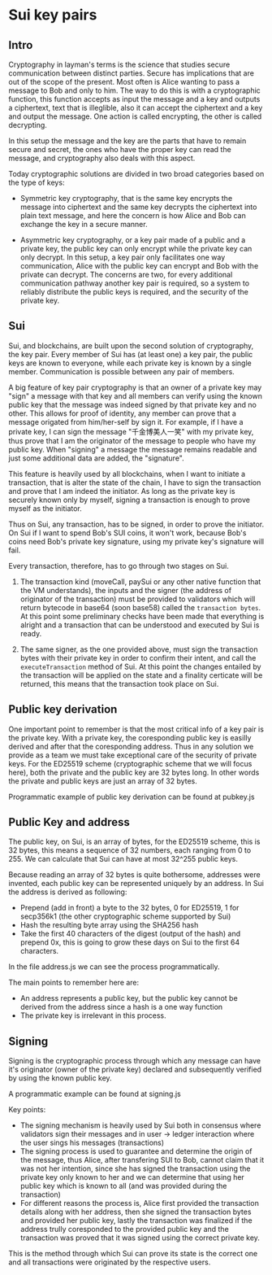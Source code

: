 # Sui key pairs

## Intro

Cryptography in layman's terms is the science that studies secure communication between distinct parties.
Secure has implications that are out of the scope of the present.
Most often is Alice wanting to pass a message to Bob and only to him.
The way to do this is with a cryptographic function, this function accepts as input the message and a key and outputs a ciphertext, text that is illeglible, also it can accept the ciphertext and a key and output the message. One action is called encrypting, the other is called decrypting.

In this setup the message and the key are the parts that have to remain secure and secret, the ones who have the proper key can read the message, and cryptography also deals with this aspect.


Today cryptographic solutions are divided in two broad categories based on the type of keys:

- Symmetric key cryptography, that is the same key encrypts the message into ciphertext and the same key decrypts the ciphertext into plain text message, and here the concern is how Alice and Bob can exchange the key in a secure manner.

- Asymmetric key cryptography, or a key pair made of a public and a private key, the public key can only encrypt while the private key can only decrypt. In this setup, a key pair only facilitates one way communication, Alice with the public key can encrypt and Bob with the private can decrypt. The concerns are two, for every additional communication pathway another key pair is required, so a system to reliably distribute the public keys is required, and the security of the private key.

## Sui

Sui, and blockchains, are built upon the second solution of cryptography, the key pair. Every member of Sui has (at least one) a key pair, the public keys are known to everyone, while each private key is known by a single member. Communication is possible between any pair of members.

A big feature of key pair cryptography is that an owner of a private key may "sign" a message with that key and all members can verify using the known public key that the message was indeed signed by that private key and no other. This allows for proof of identity, any member can prove that a message origated from him/her-self by sign it. For example, if I have a private key, I can sign the message "千金博美人一笑" with my private key, thus prove that I am the originator of the message to people who have my public key. When "signing" a message the message remains readable and just some additional data are added, the "signature".

This feature is heavily used by all blockchains, when I want to initiate a transaction, that is alter the state of the chain, I have to sign the transaction and prove that I am indeed the initiator. As long as the private key is securely known only by myself, signing a transaction is enough to prove myself as the initiator.

Thus on Sui, any transaction, has to be signed, in order to prove the initiator. On Sui if I want to spend Bob's SUI coins, it won't work, because Bob's coins need Bob's private key signature, using my private key's signature will fail.

Every transaction, therefore, has to go through two stages on Sui.

1) The transaction kind (moveCall, paySui or any other native function that the VM understands), the inputs and the signer (the address of originator of the transaction) must be provided to validators which will return bytecode in base64 (soon base58) called the `transaction bytes`. At this point some preliminary checks have been made that everything is alright and a transaction that can be understood and executed by Sui is ready.

2) The same signer, as the one provided above, must sign the transaction bytes with their private key in order to confirm their intent, and call the `executeTransaction` method of Sui. At this point the changes entailed by the transaction will be applied on the state and a finality certicate will be returned, this means that the transaction took place on Sui.

## Public key derivation

One important point to remember is that the most critical info of a key pair is the private key. With a private key, the coresponding public key is easilly derived and after that the coresponding address. Thus in any solution we provide as a team we must take exceptional care of the security of private keys. For the ED25519 scheme (cryptographic scheme that we will focus here), both the private and the public key are 32 bytes long. In other words the private and public keys are just an array of 32 bytes.

Programmatic example of public key derivation can be found at pubkey.js

## Public Key and address

The public key, on Sui, is an array of bytes, for the ED25519 scheme, this is 32 bytes, this means a sequence of 32 numbers, each ranging from 0 to 255. We can calculate that Sui can have at most 32^255 public keys.

Because reading an array of 32 bytes is quite bothersome, addresses were invented, each public key can be represented uniquely by an address.
In Sui the address is derived as following:

- Prepend (add in front) a byte to the 32 bytes, 0 for ED25519, 1 for secp356k1 (the other cryptographic scheme supported by Sui)
- Hash the resulting byte array using the SHA256 hash
- Take the first 40 characters of the digest (output of the hash) and prepend 0x, this is going to grow these days on Sui to the first 64 characters.

In the file address.js we can see the process programmatically.

The main points to remember here are:
 - An address represents a public key, but the public key cannot be derived from the address since a hash is a one way function
 - The private key is irrelevant in this process.

## Signing

Signing is the cryptographic process through which any message can have it's originator (owner of the private key) declared and subsequently verified by using the known public key.

A programmatic example can be found at signing.js

Key points:

- The signing mechanism is heavily used by Sui both in consensus where validators sign their messages and in user -> ledger interaction where the user sings his messages (transactions)
- The signing process is used to guarantee and determine the origin of the message, thus Alice, after transfering SUI to Bob, cannot claim that it was not her intention, since she has signed the transaction using the private key only known to her and we can determine that using her public key which is known to all (and was provided during the transaction)
- For different reasons the process is, Alice first provided the transaction details along with her address, then she signed the transaction bytes and provided her public key, lastly the transaction was finalized if the address trully coresponded to the provided public key and the transaction was proved that it was signed using the correct private key.

This is the method through which Sui can prove its state is the correct one and all transactions were originated by the respective users.